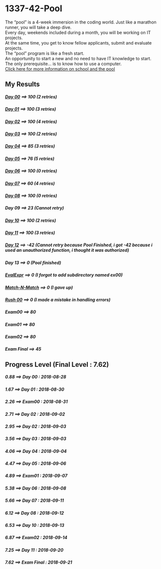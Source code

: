 # 1337-42-Pool
The “pool” is a 4-week immersion in the coding world. Just like a marathon runner, you will take a deep dive.  
Every day, weekends included during a month, you will be working on IT projects.  
At the same time, you get to know fellow applicants, submit and evaluate projects.  
The “pool” program is like a fresh start.  
An opportunity to start a new and no need to have IT knowledge to start.  
The only prerequisite… is to know how to use a computer.  
[Click here for more information on school and the pool](https://1337.ma/en/the-pool/)

## My Results

##### [Day 00](https://github.com/oulhafiane/1337-42-Pool/blob/master/j00/d00.en.pdf) ==>  100 (2 retries)  
##### [Day 01](https://github.com/oulhafiane/1337-42-Pool/blob/master/j01/d01.en.pdf) ==>  100 (3 retries)
##### [Day 02](https://github.com/oulhafiane/1337-42-Pool/blob/master/j02/d02.en.pdf) ==>  100 (4 retries)
##### [Day 03](https://github.com/oulhafiane/1337-42-Pool/blob/master/j03/d03.en.pdf) ==>  100 (2 retries)
##### [Day 04](https://github.com/oulhafiane/1337-42-Pool/blob/master/j04/d04.en.pdf) ==>  85 (3 retries)
##### [Day 05](https://github.com/oulhafiane/1337-42-Pool/blob/master/j05/d05.en.pdf) ==>  76 (5 retries)
##### [Day 06](https://github.com/oulhafiane/1337-42-Pool/blob/master/j06/d06.en.pdf) ==>  100 (0 retries)
##### [Day 07](https://github.com/oulhafiane/1337-42-Pool/blob/master/j07/d07.en.pdf) ==>  60 (4 retries)
##### [Day 08](https://github.com/oulhafiane/1337-42-Pool/blob/master/j08/d08.en.pdf) ==>  100 (0 retries)
##### Day 09 ==>  23 (Cannot retry)
##### [Day 10](https://github.com/oulhafiane/1337-42-Pool/blob/master/j10/d10.en.pdf) ==>  100 (2 retries)
##### [Day 11](https://github.com/oulhafiane/1337-42-Pool/blob/master/j11/d11.en.pdf) ==>  100 (3 retries)
##### [Day 12](https://github.com/oulhafiane/1337-42-Pool/blob/master/j12/d12.en.pdf) ==>  -42 (Cannot retry because Pool Finished, i got -42 because i used an unauthorized function, i thought it was authorized)
##### Day 13 ==> 0 (Pool finished)
##### [EvalExpr](https://github.com/oulhafiane/1337-42-Pool/blob/master/EvalExpr/proj02.en.pdf) ==>  0 (I forgot to add subdirectory named ex00)
##### [Match-N-Match](https://github.com/oulhafiane/1337-42-Pool/blob/master/Match-N-Match/proj01.en.pdf) ==>  0 (I gave up)
##### [Rush 00](https://github.com/oulhafiane/1337-42-Pool/blob/master/rush00/colle00.en.pdf) ==>  0 (I made a mistake in handling errors)
##### Exam00 ==>  80
##### Exam01 ==>  80
##### Exam02 ==>  80
##### Exam Final ==>  45 
## Progress Level (Final Level : 7.62)
##### 0.88 ==> Day 00 : 2018-08-28  
##### 1.67 ==> Day 01 : 2018-08-30  
##### 2.26 ==> Exam00 : 2018-08-31  
##### 2.71 ==> Day 02 : 2018-09-02  
##### 2.95 ==> Day 02 : 2018-09-03  
##### 3.56 ==> Day 03 : 2018-09-03  
##### 4.06 ==> Day 04 : 2018-09-04  
##### 4.47 ==> Day 05 : 2018-09-06  
##### 4.89 ==> Exam01 : 2018-09-07  
##### 5.38 ==> Day 06 : 2018-09-08  
##### 5.66 ==> Day 07 : 2018-09-11  
##### 6.12 ==> Day 08 : 2018-09-12  
##### 6.53 ==> Day 10 : 2018-09-13  
##### 6.87 ==> Exam02 : 2018-09-14  
##### 7.25 ==> Day 11 : 2018-09-20  
##### 7.62 ==> Exam Final : 2018-09-21
